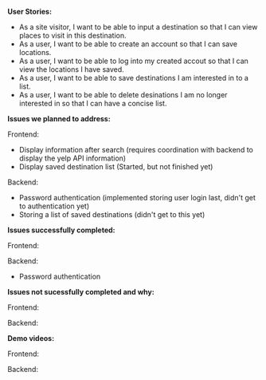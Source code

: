 **User Stories:**
- As a site visitor, I want to be able to input a destination so that I can view places to visit in this destination.
- As a user, I want to be able to create an account so that I can save locations.
- As a user, I want to be able to log into my created accout so that I can view the locations I have saved.
- As a user, I want to be able to save destinations I am interested in to a list.
- As a user, I want to be able to delete desinations I am no longer interested in so that I can have a concise list.



**Issues we planned to address:**

Frontend:
- Display information after search (requires coordination with backend to display the yelp API information)
- Display saved destination list (Started, but not finished yet)

Backend:
- Password authentication (implemented storing user login last, didn't get to authentication yet)
- Storing a list of saved destinations (didn't get to this yet)



**Issues successfully completed:**

Frontend:


Backend:
- Password authentication


**Issues not sucessfully completed and why:**

Frontend:


Backend:




**Demo videos:**

Frontend:

Backend:
